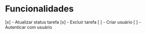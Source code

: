 # Funcionalidades

[x] - Atualizar status tarefa
[x] - Excluir tarefa
[ ] - Criar usuário
[ ] - Autenticar com usuário